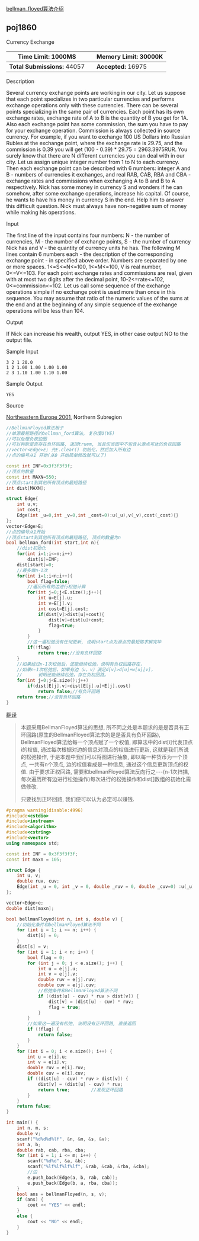 [bellman_floyed算法介绍](https://blog.csdn.net/strve/article/details/80957491)

## poj1860

Currency Exchange

| **Time Limit:** 1000MS       |      | **Memory Limit:** 30000K |
| ---------------------------- | ---- | ------------------------ |
| **Total Submissions:** 44057 |      | **Accepted:** 16975      |

Description

Several currency exchange points are working in our city. Let us suppose that each point specializes in two particular currencies and performs exchange operations only with these currencies. There can be several points specializing in the same pair of currencies. Each point has its own exchange rates, exchange rate of A to B is the quantity of B you get for 1A. Also each exchange point has some commission, the sum you have to pay for your exchange operation. Commission is always collected in source currency.
For example, if you want to exchange 100 US Dollars into Russian Rubles at the exchange point, where the exchange rate is 29.75, and the commission is 0.39 you will get (100 - 0.39) * 29.75 = 2963.3975RUR.
You surely know that there are N different currencies you can deal with in our city. Let us assign unique integer number from 1 to N to each currency. Then each exchange point can be described with 6 numbers: integer A and B - numbers of currencies it exchanges, and real RAB, CAB, RBA and CBA - exchange rates and commissions when exchanging A to B and B to A respectively.
Nick has some money in currency S and wonders if he can somehow, after some exchange operations, increase his capital. Of course, he wants to have his money in currency S in the end. Help him to answer this difficult question. Nick must always have non-negative sum of money while making his operations.

Input

The first line of the input contains four numbers: N - the number of currencies, M - the number of exchange points, S - the number of currency Nick has and V - the quantity of currency units he has. The following M lines contain 6 numbers each - the description of the corresponding exchange point - in specified above order. Numbers are separated by one or more spaces. 1<=S<=N<=100, 1<=M<=100, V is real number, 0<=V<=103.
For each point exchange rates and commissions are real, given with at most two digits after the decimal point, 10-2<=rate<=102, 0<=commission<=102.
Let us call some sequence of the exchange operations simple if no exchange point is used more than once in this sequence. You may assume that ratio of the numeric values of the sums at the end and at the beginning of any simple sequence of the exchange operations will be less than 104.

Output

If Nick can increase his wealth, output YES, in other case output NO to the output file.

Sample Input

```
3 2 1 20.0
1 2 1.00 1.00 1.00 1.00
2 3 1.10 1.00 1.10 1.00
```

Sample Output

```
YES
```

Source

[Northeastern Europe 2001](http://poj.org/searchproblem?field=source&key=Northeastern+Europe+2001), Northern Subregion

```c++
//BellmanFloyed算法板子
//单源最短路径的bellman_ford算法, 复杂度O(VE)
//可以处理负权边图
//可以判断是否存在负环回路, 返回truem, 当且仅当图中不包含从源点可达的负权回路
//vector<Edge>E; 先E.clear() 初始化，然后加入所有边
//点的编号从1 开始(从0 开始简单修改就可以了)

const int INF=0x3f3f3f3f;
//顶点的数量
const int MAXN=550;
//顶点start到其他所有顶点的最短路径
int dist[MAXN];

struct Edge{
    int u,v;
    int cost;
    Edge(int _u=0,int _v=0,int _cost=0):u(_u),v(_v),cost(_cost){}
};
vector<Edge>E;
//点的编号从1开始
//顶点start到其他所有顶点的最短路径, 顶点的数量为n
bool bellman_ford(int start,int n){
    //dist初始化
    for(int i=1;i<=n;i++)
        dist[i]=INF;
    dist[start]=0;
    //最多做n-1次
    for(int i=1;i<n;i++){
        bool flag=false;
        //遍历所有的边进行松弛计算
        for(int j=0;j<E.size();j++){
            int u=E[j].u;
            int v=E[j].v;
            int cost=E[j].cost;
            if(dist[v]>dist[u]+cost){
                dist[v]=dist[u]+cost;
                flag=true;
            }
        }
        //这一遍松弛没有任何更新, 说明start点为源点的最短路求解完毕
        if(!flag)
            return true;//没有负环回路
    }
    //如果经过n-1次松弛后，还能继续松弛，说明有负权回路存在，
    //如果n-1次松弛后，如果有边（u，v）满足d[v]>d[u]+w[u][v]，
    //      说明还能继续松弛，存在负权回路。
    for(int j=0;j<E.size();j++)
        if(dist[E[j].v]>dist[E[j].u]+E[j].cost)
            return false;//有负环回路
    return true;//没有负环回路
}
```



[翻译](https://blog.csdn.net/yslcl12345/article/details/50574213)

> 本题采用BellmanFloyed算法的思想, 所不同之处是本题求的是是否具有正环回路(原生的BellmanFloyed算法求的是是否具有负环回路), BellmanFloyed算法给每一个顶点赋了一个权值, 即算法中的dist[i]代表顶点i的权值, 通过每次根据对边的信息对顶点的权值进行更新, 这就是我们所说的松弛操作, 于是本题中我们可以将图进行抽象, 即以每一种货币为一个顶点, 一共有n个顶点, 边的权值看成是一种信息,  通过这个信息更新顶点的权值. 由于要求正权回路, 需要和bellmanFloyed算法反向行之---(n-1次扫描, 每次遍历所有边进行松弛操作)每次进行的松弛操作和dist[]数组的初始化需做修改. 
>
> 只要找到正环回路, 我们便可以认为必定可以赚钱. 

```c++
#pragma warning(disable:4996)
#include<cstdio>
#include<iostream>
#include<algorithm>
#include<cstring>
#include<vector>
using namespace std;

const int INF = 0x3f3f3f3f;
const int maxn = 105;

struct Edge {
	int u, v;
	double ruv, cuv;
	Edge(int _u = 0, int _v = 0, double _ruv = 0, double _cuv=0) :u(_u), v(_v), ruv(_ruv), cuv(_cuv) {}
};

vector<Edge>e;
double dist[maxn];

bool bellmanFloyed(int n, int s, double v) {
	//初始化条件和bellmanFloyed算法不同
	for (int i = 1; i <= n; i++) {
		dist[i] = 0;
	}
	dist[s] = v;
	for (int i = 1; i < n; i++) {
		bool flag = 0;
		for (int j = 0; j < e.size(); j++) {
			int u = e[j].u;
			int v = e[j].v;
			double ruv = e[j].ruv;
			double cuv = e[j].cuv;
			//松弛条件和BellmanFloyed算法不同
			if ((dist[u] - cuv) * ruv > dist[v]) {
				dist[v] = (dist[u] - cuv) * ruv;
				flag = true;
			}
		}
		//如果这一遍没有松弛, 说明没有正环回路, 直接返回
		if (!flag) {
			return false;
		}
	}
	for (int i = 0; i < e.size(); i++) {
		int u = e[i].u;
		int v = e[i].v;
		double ruv = e[i].ruv;
		double cuv = e[i].cuv;
		if ((dist[u] - cuv) * ruv > dist[v]) {
			dist[v] = (dist[u] - cuv) * ruv;
			return true;		//发现正环回路
		}
	}
	return false;
}

int main() {
	int n, m, s;
	double v;
	scanf("%d%d%d%lf", &n, &m, &s, &v);
	int a, b;
	double rab, cab, rba, cba;
	for (int i = 1; i <= m; i++) {
		scanf("%d%d", &a, &b);
		scanf("%lf%lf%lf%lf", &rab, &cab, &rba, &cba);
		//边
		e.push_back(Edge(a, b, rab, cab));
		e.push_back(Edge(b, a, rba, cba));
	}
	bool ans = bellmanFloyed(n, s, v);
	if (ans) {
		cout << "YES" << endl;
	}
	else {
		cout << "NO" << endl;
	}
}
```

